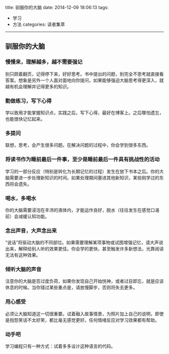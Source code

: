 title: 驯服你的大脑
date: 2014-12-09 18:06:13
tags: 
- 学习
- 方法
categories: 读者集萃
---

## 驯服你的大脑

### 慢慢来，理解越多，越不需要强记
别只顾着翻页，记得停下来，好好思考。书中提出的问题，别完全不思考就直接看答案。想象是另外一个人面对面地向你提问，如果能够强迫大脑思考得更深入，就越有机会理解并记得更多的知识。

### 勤做练习，写下心得
学以致用才能掌握知识点，实践之后，写下心得，最好在博客上。之后哪怕遗忘，也能很快记忆起来。

### 多提问
联想，思考，会产生很多问题。在解决问题的过程中，你会学到很多东西。
<!--more-->
### 将读书作为睡前最后一件事，至少是睡前最后一件具有挑战性的活动
学习的一部分反应（特别是转化为长期记忆的过程）发生在放下书本之后。你的大脑需要进一步处理新知识的时间。如果处理期间塞进其他新知识，某些刚学过的东西将会遗失。

### 喝水，多喝水
你的大脑需要浸泡在丰沛的液体内，才能运作良好，脱水（往往发生在感觉口渴前）会减缓认知功能。

### 念出声音，大声念出来
“说话”将驱动大脑的不同部位。如果需要理解某项事物或试图增强记忆，请大声说出来，解释给别人听的效果更佳。你会学的更快，甚至触发许多新想法，光靠阅读无法有这种效果。

### 倾听大脑的声音
注意你的大脑是否过度负荷，如果你发现自己开始恍神，或者过目即忘，就是应该休息的时候。当你错过某些重点是，请放慢脚步，否则将失去更多。

### 用心感受
必须让大脑知道这一切很重要。试着融入故事情景，为照片加上自己的说明，即使是抱怨笑话不太好笑，都比毫无感觉更好。任何情绪反应对学习效果都有帮助。

### 动手吧
学习编程只有一种方式：试着多多设计这种语言的代码。